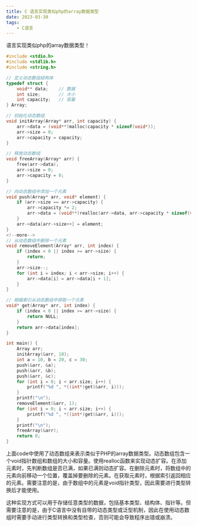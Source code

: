 ```yaml
---
title: C 语言实现类似php的array数据类型
date: 2023-03-30
tags: 
    - C语言
---
```


语言实现类似php的array数据类型！

```c
#include <stdio.h>
#include <stdlib.h>
#include <string.h>

// 定义动态数组结构体
typedef struct {
    void** data;    // 数据
    int size;       // 大小
    int capacity;   // 容量
} Array;

// 初始化动态数组
void initArray(Array* arr, int capacity) {
    arr->data = (void**)malloc(capacity * sizeof(void*));
    arr->size = 0;
    arr->capacity = capacity;
}

// 释放动态数组
void freeArray(Array* arr) {
    free(arr->data);
    arr->size = 0;
    arr->capacity = 0;
}

// 向动态数组中添加一个元素
void push(Array* arr, void* element) {
    if (arr->size == arr->capacity) {
        arr->capacity *= 2;
        arr->data = (void**)realloc(arr->data, arr->capacity * sizeof(void*));
    }
    arr->data[arr->size++] = element;
}
<!--more-->
// 从动态数组中删除一个元素
void removeElement(Array* arr, int index) {
    if (index < 0 || index >= arr->size) {
        return;
    }
    arr->size--;
    for (int i = index; i < arr->size; i++) {
        arr->data[i] = arr->data[i + 1];
    }
}

// 根据索引从动态数组中获取一个元素
void* get(Array* arr, int index) {
    if (index < 0 || index >= arr->size) {
        return NULL;
    }
    return arr->data[index];
}

int main() {
    Array arr;
    initArray(&arr, 10);
    int a = 10, b = 20, c = 30;
    push(&arr, &a);
    push(&arr, &b);
    push(&arr, &c);
    for (int i = 0; i < arr.size; i++) {
        printf("%d ", *((int*)get(&arr, i)));
    }
    printf("\n");
    removeElement(&arr, 1);
    for (int i = 0; i < arr.size; i++) {
        printf("%d ", *((int*)get(&arr, i)));
    }
    printf("\n");
    freeArray(&arr);
    return 0;
}

```

上面code中使用了动态数组来表示类似于PHP的array数据类型。动态数组包含一个void指针数组和数组的大小和容量。使用realloc函数来实现动态扩容。在添加元素时，先判断数组是否已满，如果已满则动态扩容。在删除元素时，将数组中的元素向前移动一个位置，覆盖掉要删除的元素。在获取元素时，根据索引返回相应的元素。需要注意的是，由于数组中的元素是void指针类型，因此需要进行类型转换后才能使用。

这种实现方式可以用于存储任意类型的数据，包括基本类型、结构体、指针等。但需要注意的是，由于C语言中没有自带的动态类型或泛型机制，因此在使用动态数组时需要手动进行类型转换和类型检查，否则可能会导致程序出错或崩溃。
